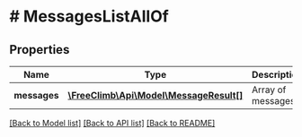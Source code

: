 # # MessagesListAllOf

## Properties

Name | Type | Description | Notes
------------ | ------------- | ------------- | -------------
**messages** | [**\FreeClimb\Api\Model\MessageResult[]**](MessageResult.md) | Array of messages | [optional]

[[Back to Model list]](../../README.md#models) [[Back to API list]](../../README.md#endpoints) [[Back to README]](../../README.md)
